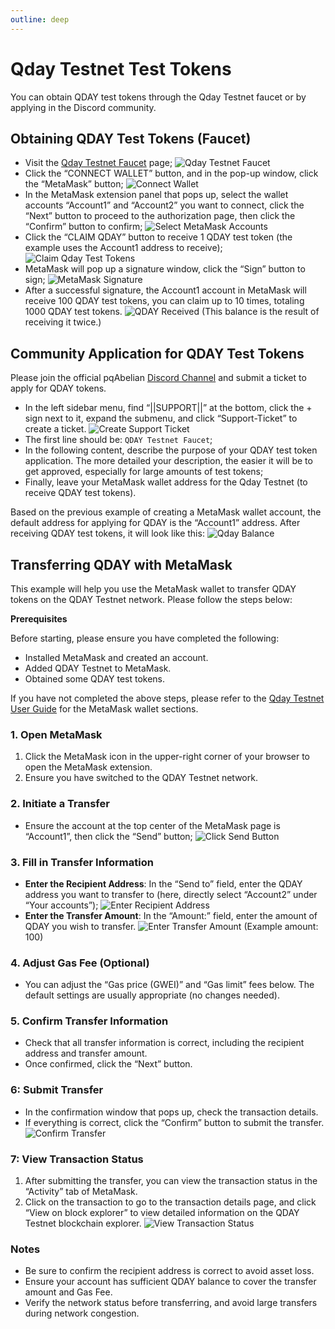 ```yaml
---
outline: deep
---
```


# Qday Testnet Test Tokens

You can obtain QDAY test tokens through the Qday Testnet faucet or by applying in the Discord community.

## Obtaining QDAY Test Tokens (Faucet)

- Visit the [Qday Testnet Faucet](https://testnet-faucet.qday.info/) page;
  ![Qday Testnet Faucet](/qday-testnet/qday-faucet/qday-faucet-page.png)<br>
- Click the “CONNECT WALLET” button, and in the pop-up window, click the “MetaMask” button;
  ![Connect Wallet](/qday-testnet/qday-faucet/connect-wallet.png)<br>
- In the MetaMask extension panel that pops up, select the wallet accounts “Account1” and “Account2” you want to connect, click the “Next” button to proceed to the authorization page, then click the “Confirm” button to confirm;
  ![Select MetaMask Accounts](/qday-testnet/qday-faucet/connect-metamask-accounts.png)<br>
- Click the “CLAIM QDAY” button to receive 1 QDAY test token (the example uses the Account1 address to receive);
  ![Claim Qday Test Tokens](/qday-testnet/qday-faucet/claim-qday.png)<br>
- MetaMask will pop up a signature window, click the “Sign” button to sign;
  ![MetaMask Signature](/qday-testnet/qday-faucet/metamask-sign.png)<br>
- After a successful signature, the Account1 account in MetaMask will receive 100 QDAY test tokens, you can claim up to 10 times, totaling 1000 QDAY test tokens.
  ![QDAY Received](/qday-testnet/qday-faucet/metamask-qday-balance.png)
  (This balance is the result of receiving it twice.)

## Community Application for QDAY Test Tokens

Please join the official pqAbelian [Discord Channel](https://discord.gg/Rrb33mC3Kc) and submit a ticket to apply for QDAY tokens.

- In the left sidebar menu, find “||SUPPORT||” at the bottom, click the + sign next to it, expand the submenu, and click “Support-Ticket” to create a ticket.
  ![Create Support Ticket](/qday-testnet/qday-faucet/discord-create-ticket.png)<br>
- The first line should be: `QDAY Testnet Faucet`;
- In the following content, describe the purpose of your QDAY test token application. The more detailed your description, the easier it will be to get approved, especially for large amounts of test tokens;
- Finally, leave your MetaMask wallet address for the Qday Testnet (to receive QDAY test tokens).

Based on the previous example of creating a MetaMask wallet account, the default address for applying for QDAY is the “Account1” address. After receiving QDAY test tokens, it will look like this:
![Qday Balance](/qday-testnet/qday-faucet/qday-balance.png)

## Transferring QDAY with MetaMask

This example will help you use the MetaMask wallet to transfer QDAY tokens on the QDAY Testnet network. Please follow the steps below:

**Prerequisites**

Before starting, please ensure you have completed the following:

- Installed MetaMask and created an account.
- Added QDAY Testnet to MetaMask.
- Obtained some QDAY test tokens.

If you have not completed the above steps, please refer to the [Qday Testnet User Guide](/zh/guide/qday-testnet/metamask) for the MetaMask wallet sections.

### 1. Open MetaMask

1. Click the MetaMask icon in the upper-right corner of your browser to open the MetaMask extension.
2. Ensure you have switched to the QDAY Testnet network.

### 2. Initiate a Transfer

- Ensure the account at the top center of the MetaMask page is “Account1”, then click the “Send” button;
  ![Click Send Button](/qday-testnet/qday-faucet/transaction-send-qday.png)

### 3. Fill in Transfer Information

- **Enter the Recipient Address**: In the “Send to” field, enter the QDAY address you want to transfer to (here, directly select “Account2” under “Your accounts”);
  ![Enter Recipient Address](/qday-testnet/qday-faucet/transaction-send-to.png)<br>
- **Enter the Transfer Amount**: In the “Amount:” field, enter the amount of QDAY you wish to transfer.
  ![Enter Transfer Amount](/qday-testnet/qday-faucet/transaction-send-amount.png)
  (Example amount: 100)

### 4. Adjust Gas Fee (Optional)

- You can adjust the “Gas price (GWEI)” and “Gas limit” fees below. The default settings are usually appropriate (no changes needed).

### 5. Confirm Transfer Information

- Check that all transfer information is correct, including the recipient address and transfer amount.
- Once confirmed, click the “Next” button.

### 6: Submit Transfer

- In the confirmation window that pops up, check the transaction details.
- If everything is correct, click the “Confirm” button to submit the transfer.
  ![Confirm Transfer](/qday-testnet/qday-faucet/transaction-confirm.png)

### 7: View Transaction Status

1. After submitting the transfer, you can view the transaction status in the “Activity” tab of MetaMask.
2. Click on the transaction to go to the transaction details page, and click “View on block explorer” to view detailed information on the QDAY Testnet blockchain explorer.
![View Transaction Status](/qday-testnet/qday-faucet/transaction-status.png)

### Notes

- Be sure to confirm the recipient address is correct to avoid asset loss.
- Ensure your account has sufficient QDAY balance to cover the transfer amount and Gas Fee.
- Verify the network status before transferring, and avoid large transfers during network congestion.
